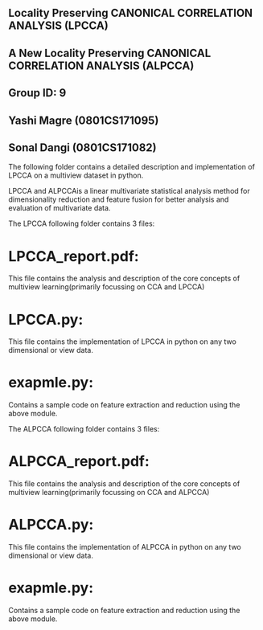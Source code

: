 ## Locality Preserving CANONICAL CORRELATION ANALYSIS (LPCCA)
## A New Locality Preserving CANONICAL CORRELATION ANALYSIS (ALPCCA)


## Group ID: 9
## Yashi Magre (0801CS171095)
## Sonal Dangi (0801CS171082)

The following folder contains a detailed description and implementation of LPCCA on a multiview dataset in python.

LPCCA  and ALPCCAis a linear multivariate statistical analysis method for dimensionality reduction and feature fusion for better analysis and evaluation of multivariate data.

The LPCCA following folder contains 3 files:

# LPCCA_report.pdf:
This file contains the analysis and description of the core concepts of multiview learning(primarily focussing on CCA and LPCCA)

# LPCCA.py:
This file contains the implementation of LPCCA in python on any two dimensional
or view data.

# exapmle.py:
Contains a sample code on feature extraction and reduction using the above module.


The ALPCCA following folder contains 3 files:

# ALPCCA_report.pdf:
This file contains the analysis and description of the core concepts of multiview learning(primarily focussing on CCA and ALPCCA)

# ALPCCA.py:
This file contains the implementation of ALPCCA in python on any two dimensional
or view data.

# exapmle.py:
Contains a sample code on feature extraction and reduction using the above module.




